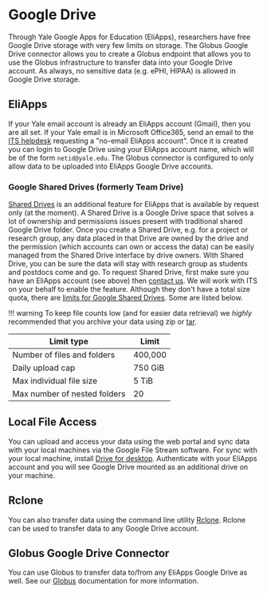 # Google Drive

Through Yale Google Apps for Education (EliApps), researchers have free Google Drive storage with very few limits on storage. The Globus Google Drive connector allows you to create a Globus endpoint that allows you to use the Globus infrastructure to transfer data into your Google Drive account. As always, no sensitive data (e.g. ePHI, HIPAA) is allowed in Google Drive storage.

## EliApps

If your Yale email account is already an EliApps account (Gmail), then you are all set. If your Yale email is in Microsoft Office365, send an email to the [ITS helpdesk](mailto:helpdesk@yale.edu) requesting a "no-email EliApps account". Once it is created you can login to Google Drive using your EliApps account name, which will be of the form `netid@yale.edu`. The Globus connector is configured to only allow data to be uploaded into EliApps Google Drive accounts.

### Google Shared Drives (formerly Team Drive)

[Shared Drives](https://gsuite.google.com/learning-center/products/drive/get-started-team-drive/#!/) is an additional feature for EliApps that is available by request only (at the moment). A Shared Drive is a Google Drive space that solves a lot of ownership and permissions issues present with traditional shared Google Drive folder. Once you create a Shared Drive, e.g. for a project or research group, any data placed in that Drive are owned by the drive and the permission (which accounts can own or access the data) can be easily managed from the Shared Drive interface by drive owners. With Shared Drive, you can be sure the data will stay with research group as students and postdocs come and go. To request Shared Drive, first make sure you have an EliApps account (see above) then [contact us](/#get-help). We will work with ITS on your behalf to enable the feature. Although they don't have a total size quota, there are [limits for Google Shared Drives](https://support.google.com/a/answer/7338880?hl=en). Some are listed below.

!!! warning
     To keep file counts low (and for easier data retrieval) we *highly* recommended that you archive your data using zip or [tar](/online-tutorials/#how-create-and-extract-a-tar-or-targz-archive).

| Limit type                                | Limit   |
|-------------------------------------------|---------|
| Number of files and folders               | 400,000 |
| Daily upload cap                          | 750 GiB |
| Max individual file size                  | 5 TiB   |
| Max number of nested folders              | 20      |


## Local File Access

You can upload and access your data using the web portal and sync data with your local machines via the Google File Stream software. For sync with your local machine, install [Drive for desktop](https://www.google.com/drive/download/). Authenticate with your EliApps account and you will see Google Drive mounted as an additional drive on your machine.

## Rclone

You can also transfer data using the command line utility [Rclone](/clusters-at-yale/data/transfer/#rclone). Rclone can be used to transfer data to any Google Drive account.

## Globus Google Drive Connector

You can use Globus to transfer data to/from any EliApps Google Drive as well. See our [Globus](/clusters-at-yale/data/globus) documentation for more information.



